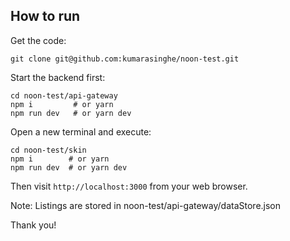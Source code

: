 ## How to run

Get the code:

    git clone git@github.com:kumarasinghe/noon-test.git

Start the backend first:

    cd noon-test/api-gateway
    npm i         # or yarn
    npm run dev   # or yarn dev

Open a new terminal and execute:

    cd noon-test/skin
    npm i        # or yarn
    npm run dev  # or yarn dev

Then visit `http://localhost:3000` from your web browser.

Note:
Listings are stored in noon-test/api-gateway/dataStore.json

Thank you!
